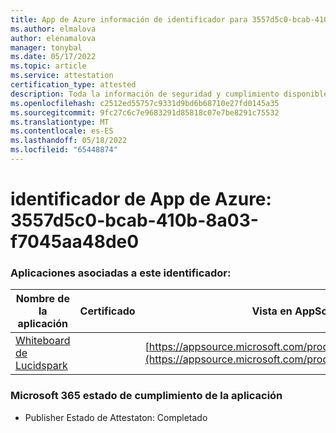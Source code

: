 ```yaml
---
title: App de Azure información de identificador para 3557d5c0-bcab-410b-8a03-f7045aa48de0
ms.author: elmalova
author: elenamalova
manager: tonybal
ms.date: 05/17/2022
ms.topic: article
ms.service: attestation
certification_type: attested
description: Toda la información de seguridad y cumplimiento disponible para 3557d5c0-bcab-410b-8a03-f7045aa48de0.
ms.openlocfilehash: c2512ed55757c9331d9bd6b68710e27fd0145a35
ms.sourcegitcommit: 9fc27c6c7e9683291d85818c07e7be8291c75532
ms.translationtype: MT
ms.contentlocale: es-ES
ms.lasthandoff: 05/18/2022
ms.locfileid: "65448874"
---
```

# <a name="azure-app-id-3557d5c0-bcab-410b-8a03-f7045aa48de0"></a>identificador de App de Azure: 3557d5c0-bcab-410b-8a03-f7045aa48de0


### <a name="apps-associated-with-this-id"></a>Aplicaciones asociadas a este identificador:
| **Nombre de la aplicación** | **Certificado** | **Vista en AppSource** |
|--------------|---------------|-----------------------|
| [Whiteboard de Lucidspark](../forward/WA200002583.md) |  | [https://appsource.microsoft.com/product/office/WA200002583](https://appsource.microsoft.com/product/office/WA200002583) |

### <a name="microsoft-365-app-compliance-status"></a>Microsoft 365 estado de cumplimiento de la aplicación
- Publisher Estado de Attestaton: Completado
